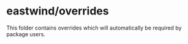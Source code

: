 # eastwind/overrides

This folder contains overrides which will automatically be required by package users.
